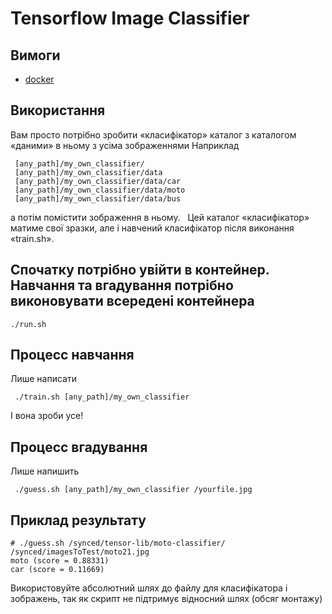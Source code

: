 # Tensorflow Image Classifier


## Вимоги

* [docker](https://www.docker.com/)

## Використання
Вам просто потрібно зробити «класифікатор» каталог з каталогом «даними» в ньому з усіма зображеннями
Наприклад
```
 [any_path]/my_own_classifier/
 [any_path]/my_own_classifier/data
 [any_path]/my_own_classifier/data/car
 [any_path]/my_own_classifier/data/moto
 [any_path]/my_own_classifier/data/bus
```
а потім помістити зображення в ньому.
  Цей каталог «класифікатор» матиме свої зразки, але і навчений класифікатор після виконання «train.sh».

## Спочатку потрібно увійти в контейнер. Навчання та вгадування потрібно виконовувати всередені контейнера

	./run.sh

## Процесс навчання

Лише написати
```
 ./train.sh [any_path]/my_own_classifier
```
І вона зроби усе!

## Процесс вгадування

Лише напишить
```
 ./guess.sh [any_path]/my_own_classifier /yourfile.jpg
```

## Приклад результату
```
# ./guess.sh /synced/tensor-lib/moto-classifier/ /synced/imagesToTest/moto21.jpg
moto (score = 0.88331)
car (score = 0.11669)
```

Використовуйте абсолютний шлях до файлу для класифікатора і зображень, так як скрипт не підтримує відносний шлях (обсяг монтажу)
